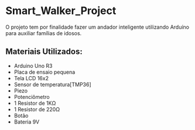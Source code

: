 # Smart_Walker_Project
O projeto tem por finalidade fazer um andador inteligente utilizando Arduíno para auxiliar famílias de idosos. 

## Materiais Utilizados:
- Arduino Uno R3
- Placa de ensaio pequena
- Tela LCD 16x2
- Sensor de temperatura[TMP36]
- Piezo
- Potenciômetro
- 1 Resistor de 1KΩ
- 1 Resistor de 220Ω
- Botão
- Bateria 9V
